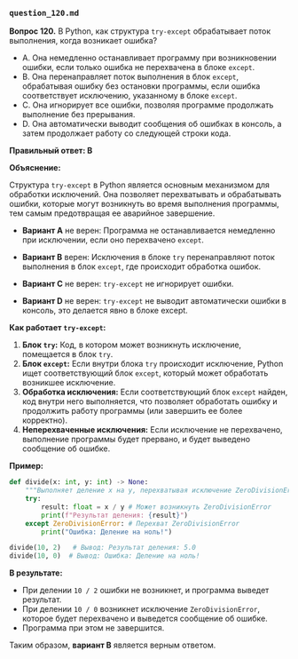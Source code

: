 ### `question_120.md`

**Вопрос 120.** В Python, как структура `try-except` обрабатывает поток выполнения, когда возникает ошибка?

- A. Она немедленно останавливает программу при возникновении ошибки, если только ошибка не перехвачена в блоке `except`.
- B. Она перенаправляет поток выполнения в блок `except`, обрабатывая ошибку без остановки программы, если ошибка соответствует исключению, указанному в блоке `except`.
- C. Она игнорирует все ошибки, позволяя программе продолжать выполнение без прерывания.
- D. Она автоматически выводит сообщения об ошибках в консоль, а затем продолжает работу со следующей строки кода.

**Правильный ответ: B**

**Объяснение:**

Структура `try-except` в Python является основным механизмом для обработки исключений. Она позволяет перехватывать и обрабатывать ошибки, которые могут возникнуть во время выполнения программы, тем самым предотвращая ее аварийное завершение.

*   **Вариант A** не верен: Программа не останавливается немедленно при исключении, если оно перехвачено `except`.

*   **Вариант B** верен:  Исключения в блоке `try` перенаправляют поток выполнения в блок `except`, где происходит обработка ошибок.
    
*   **Вариант C** не верен: `try-except` не игнорирует ошибки.

*   **Вариант D** не верен: `try-except` не выводит автоматически ошибки в консоль, это делается явно в блоке except.

**Как работает `try-except`:**

1.  **Блок `try`:** Код, в котором может возникнуть исключение, помещается в блок `try`.
2.  **Блок `except`:** Если внутри блока `try` происходит исключение, Python ищет соответствующий блок `except`, который может обработать возникшее исключение.
3.  **Обработка исключения:** Если соответствующий блок `except` найден, код внутри него выполняется, что позволяет обработать ошибку и продолжить работу программы (или завершить ее более корректно).
4.  **Неперехваченные исключения:**  Если исключение не перехвачено, выполнение программы будет прервано, и будет выведено сообщение об ошибке.

**Пример:**

```python
def divide(x: int, y: int) -> None:
    """Выполняет деление x на y, перехватывая исключение ZeroDivisionError."""
    try:
        result: float = x / y # Может возникнуть ZeroDivisionError
        print(f"Результат деления: {result}")
    except ZeroDivisionError: # Перехват ZeroDivisionError
        print("Ошибка: Деление на ноль!")

divide(10, 2)   # Вывод: Результат деления: 5.0
divide(10, 0)  # Вывод: Ошибка: Деление на ноль!
```
**В результате:**

*   При делении `10 / 2` ошибки не возникнет, и программа выведет результат.
*   При делении `10 / 0` возникнет исключение `ZeroDivisionError`, которое будет перехвачено и выведется сообщение об ошибке.
*   Программа при этом не завершится.

Таким образом, **вариант B** является верным ответом.
